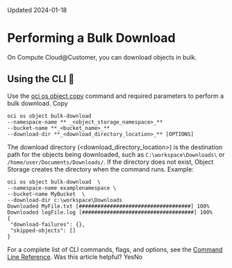 Updated 2024-01-18
# Performing a Bulk Download
On Compute Cloud@Customer, you can download objects in bulk.
## Using the CLI 🔗 
Use the [oci os object copy](https://docs.oracle.com/iaas/tools/oci-cli/latest/oci_cli_docs/cmdref/os/object/copy.html) command and required parameters to perform a bulk download.
Copy
```
oci os object bulk-download 
--namespace-name ** _<object_storage_namespace>_**
--bucket-name **_<bucket_name>_** 
--download-dir **_<download_directory_location>_** [OPTIONS]
```

The download directory (<download_directory_location>) is the destination path for the objects being downloaded, such as `C:\workspace\Downloads\` or `/home/user/Documents/Downloads/`. If the directory does not exist, Object Storage creates the directory when the command runs.
Example:
```
oci os object bulk-download  \
--namespace-name examplenamespace \
--bucket-name MyBucket  \
--download-dir c:\workspace\Downloads
Downloaded MyFile.txt [####################################] 100%
Downloaded logFile.log [####################################] 100%
{
 "download-failures": {},
 "skipped-objects": []
}

```

For a complete list of CLI commands, flags, and options, see the [Command Line Reference](https://docs.oracle.com/iaas/tools/oci-cli/latest/oci_cli_docs/index.html).
Was this article helpful?
YesNo


